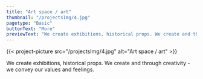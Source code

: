 ```yaml
---
title: "Art space / art"
thumbnail: "/projectsImg/4.jpg"
pagetype: "Basic"
buttonText: "More"
previewText: "We create exhibitions, historical props. We create and through creativity - we convey our values and feelings."
---
```



{{< project-picture src="/projectsImg/4.jpg" alt="Art space / art" >}}

<div class="text-center container p-6 mx-auto">
We create exhibitions, historical props. We create and through creativity - we convey our values and feelings.
</div>
